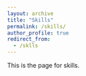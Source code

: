 ```yaml
---
layout: archive
title: "Skills"
permalink: /skills/
author_profile: true
redirect_from:
  - /sklls
---
```


This is the page for skills.